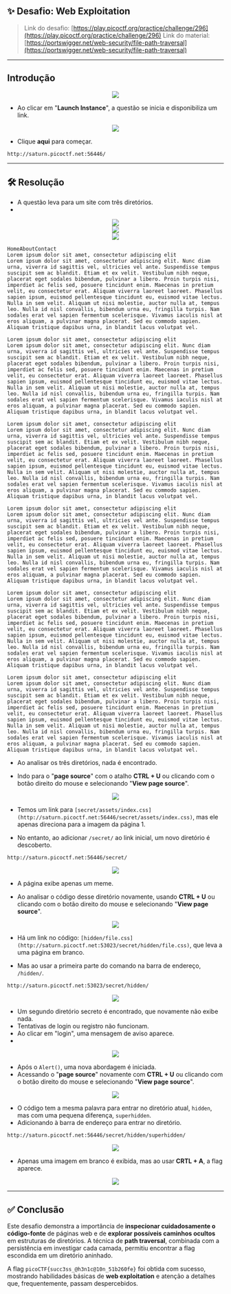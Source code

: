 ## ✨ Desafio: Web Exploitation

> Link do desafio: [https://play.picoctf.org/practice/challenge/296](https://play.picoctf.org/practice/challenge/296) 
> Link do material: [https://portswigger.net/web-security/file-path-traversal](https://portswigger.net/web-security/file-path-traversal)

---

## Introdução


<center><img src= 'Imagens secret/question_not_run.png' ></center>

- Ao clicar em "**Launch Instance**", a questão se inicia e disponibiliza um link.
   

<center><img src= 'Imagens secret/question_start.png' ></center>

- Clique **aqui** para começar.
   

```
http://saturn.picoctf.net:56446/
```

---

## 🛠️ Resolução

- A questão leva para um site com três diretórios.
- 

<center><img src= 'Imagens secret/home.png' ></center> <center><img src= 'Imagens secret/strong.png' ></center><center><img src= 'Imagens secret/latin.png' ></center>

```
HomeAboutContact
Lorem ipsum dolor sit amet, consectetur adipiscing elit
Lorem ipsum dolor sit amet, consectetur adipiscing elit. Nunc diam urna, viverra id sagittis vel, ultricies vel ante. Suspendisse tempus suscipit sem ac blandit. Etiam et ex velit. Vestibulum nibh neque, placerat eget sodales bibendum, pulvinar a libero. Proin turpis nisi, imperdiet ac felis sed, posuere tincidunt enim. Maecenas in pretium velit, eu consectetur erat. Aliquam viverra laoreet laoreet. Phasellus sapien ipsum, euismod pellentesque tincidunt eu, euismod vitae lectus. Nulla in sem velit. Aliquam ut nisi molestie, auctor nulla at, tempus leo. Nulla id nisl convallis, bibendum urna eu, fringilla turpis. Nam sodales erat vel sapien fermentum scelerisque. Vivamus iaculis nisl at eros aliquam, a pulvinar magna placerat. Sed eu commodo sapien. Aliquam tristique dapibus urna, in blandit lacus volutpat vel.

Lorem ipsum dolor sit amet, consectetur adipiscing elit
Lorem ipsum dolor sit amet, consectetur adipiscing elit. Nunc diam urna, viverra id sagittis vel, ultricies vel ante. Suspendisse tempus suscipit sem ac blandit. Etiam et ex velit. Vestibulum nibh neque, placerat eget sodales bibendum, pulvinar a libero. Proin turpis nisi, imperdiet ac felis sed, posuere tincidunt enim. Maecenas in pretium velit, eu consectetur erat. Aliquam viverra laoreet laoreet. Phasellus sapien ipsum, euismod pellentesque tincidunt eu, euismod vitae lectus. Nulla in sem velit. Aliquam ut nisi molestie, auctor nulla at, tempus leo. Nulla id nisl convallis, bibendum urna eu, fringilla turpis. Nam sodales erat vel sapien fermentum scelerisque. Vivamus iaculis nisl at eros aliquam, a pulvinar magna placerat. Sed eu commodo sapien. Aliquam tristique dapibus urna, in blandit lacus volutpat vel.

Lorem ipsum dolor sit amet, consectetur adipiscing elit
Lorem ipsum dolor sit amet, consectetur adipiscing elit. Nunc diam urna, viverra id sagittis vel, ultricies vel ante. Suspendisse tempus suscipit sem ac blandit. Etiam et ex velit. Vestibulum nibh neque, placerat eget sodales bibendum, pulvinar a libero. Proin turpis nisi, imperdiet ac felis sed, posuere tincidunt enim. Maecenas in pretium velit, eu consectetur erat. Aliquam viverra laoreet laoreet. Phasellus sapien ipsum, euismod pellentesque tincidunt eu, euismod vitae lectus. Nulla in sem velit. Aliquam ut nisi molestie, auctor nulla at, tempus leo. Nulla id nisl convallis, bibendum urna eu, fringilla turpis. Nam sodales erat vel sapien fermentum scelerisque. Vivamus iaculis nisl at eros aliquam, a pulvinar magna placerat. Sed eu commodo sapien. Aliquam tristique dapibus urna, in blandit lacus volutpat vel.

Lorem ipsum dolor sit amet, consectetur adipiscing elit
Lorem ipsum dolor sit amet, consectetur adipiscing elit. Nunc diam urna, viverra id sagittis vel, ultricies vel ante. Suspendisse tempus suscipit sem ac blandit. Etiam et ex velit. Vestibulum nibh neque, placerat eget sodales bibendum, pulvinar a libero. Proin turpis nisi, imperdiet ac felis sed, posuere tincidunt enim. Maecenas in pretium velit, eu consectetur erat. Aliquam viverra laoreet laoreet. Phasellus sapien ipsum, euismod pellentesque tincidunt eu, euismod vitae lectus. Nulla in sem velit. Aliquam ut nisi molestie, auctor nulla at, tempus leo. Nulla id nisl convallis, bibendum urna eu, fringilla turpis. Nam sodales erat vel sapien fermentum scelerisque. Vivamus iaculis nisl at eros aliquam, a pulvinar magna placerat. Sed eu commodo sapien. Aliquam tristique dapibus urna, in blandit lacus volutpat vel.

Lorem ipsum dolor sit amet, consectetur adipiscing elit
Lorem ipsum dolor sit amet, consectetur adipiscing elit. Nunc diam urna, viverra id sagittis vel, ultricies vel ante. Suspendisse tempus suscipit sem ac blandit. Etiam et ex velit. Vestibulum nibh neque, placerat eget sodales bibendum, pulvinar a libero. Proin turpis nisi, imperdiet ac felis sed, posuere tincidunt enim. Maecenas in pretium velit, eu consectetur erat. Aliquam viverra laoreet laoreet. Phasellus sapien ipsum, euismod pellentesque tincidunt eu, euismod vitae lectus. Nulla in sem velit. Aliquam ut nisi molestie, auctor nulla at, tempus leo. Nulla id nisl convallis, bibendum urna eu, fringilla turpis. Nam sodales erat vel sapien fermentum scelerisque. Vivamus iaculis nisl at eros aliquam, a pulvinar magna placerat. Sed eu commodo sapien. Aliquam tristique dapibus urna, in blandit lacus volutpat vel.

Lorem ipsum dolor sit amet, consectetur adipiscing elit
Lorem ipsum dolor sit amet, consectetur adipiscing elit. Nunc diam urna, viverra id sagittis vel, ultricies vel ante. Suspendisse tempus suscipit sem ac blandit. Etiam et ex velit. Vestibulum nibh neque, placerat eget sodales bibendum, pulvinar a libero. Proin turpis nisi, imperdiet ac felis sed, posuere tincidunt enim. Maecenas in pretium velit, eu consectetur erat. Aliquam viverra laoreet laoreet. Phasellus sapien ipsum, euismod pellentesque tincidunt eu, euismod vitae lectus. Nulla in sem velit. Aliquam ut nisi molestie, auctor nulla at, tempus leo. Nulla id nisl convallis, bibendum urna eu, fringilla turpis. Nam sodales erat vel sapien fermentum scelerisque. Vivamus iaculis nisl at eros aliquam, a pulvinar magna placerat. Sed eu commodo sapien. Aliquam tristique dapibus urna, in blandit lacus volutpat vel.
```

- Ao analisar os três diretórios, nada é encontrado.
   
- Indo para o "**page source**" com o atalho **CTRL + U** ou clicando com o botão direito do mouse e selecionando "**View page source**".
  

<center><img src= 'Imagens secret/secrets.png' ></center>

- Temos um link para `[secret/assets/index.css](http://saturn.picoctf.net:56446/secret/assets/index.css)`, mas ele apenas direciona para a imagem da página 1.

- No entanto, ao adicionar `/secret/` ao link inicial, um novo diretório é descoberto.    

```
http://saturn.picoctf.net:56446/secret/
```

<center><img src= 'Imagens secret/pag_2.png' ></center>

- A página exibe apenas um meme.
    
- Ao analisar o código desse diretório novamente, usando **CTRL + U** ou clicando com o botão direito do mouse e selecionando "**View page source**".
    

<center><img src= 'Imagens secret/hidden.png' ></center>

- Há um link no código: `[hidden/file.css](http://saturn.picoctf.net:53023/secret/hidden/file.css)`, que leva a uma página em branco.

- Mas ao usar a primeira parte do comando na barra de endereço, `/hidden/`.  


```
http://saturn.picoctf.net:53023/secret/hidden/
```

<center><img src= 'Imagens secret/Pag_3.png' ></center>  


- Um segundo diretório secreto é encontrado, que novamente não exibe nada.
- Tentativas de login ou registro não funcionam.
- Ao clicar em "login", uma mensagem de aviso aparece.
- 

<center><img src= 'Imagens secret/tentativa.png' ></center>  


- Após o `Alert()`, uma nova abordagem é iniciada.
- Acessando o "**page source**" novamente com **CTRL + U** ou clicando com o botão direito do mouse e selecionando "**View page source**".


<center><img src= 'Imagens secret/superhidden.png' ></center>  

- O código tem a mesma palavra para entrar no diretório atual, `hidden`, mas com uma pequena diferença, `superhidden`.
- Adicionando à barra de endereço para entrar no diretório.

```
http://saturn.picoctf.net:56446/secret/hidden/superhidden/
```

<center><img src= 'Imagens secret/pg_sem_flag.png' ></center>  


- Apenas uma imagem em branco é exibida, mas ao usar **CRTL + A**, a flag aparece.


<center><img src= 'Imagens secret/flag.png' ></center>  


---


## ✅ Conclusão

Este desafio demonstra a importância de **inspecionar cuidadosamente o código-fonte** de páginas web e de **explorar possíveis caminhos ocultos** em estruturas de diretórios. A técnica de **path traversal**, combinada com a persistência em investigar cada camada, permitiu encontrar a flag escondida em um diretório aninhado.

A flag `picoCTF{succ3ss_@h3n1c@10n_51b260fe}` foi obtida com sucesso, mostrando habilidades básicas de **web exploitation** e atenção a detalhes que, frequentemente, passam despercebidos.